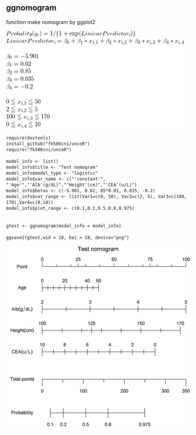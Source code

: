 ## ggnomogram

function make nomogram by ggplot2

![mode](https://github.com/fk506cni/uncoR/blob/master/CodeCogsEqn.png)

~~~
require(devtools)
install_github("fk506cni/uncoR")
require("fk506cni/uncoR")

model_info <- list()
model_info$title <- "Test nomogram"
model_info$model_type <- "logistic"
model_info$var_name <- c("'constant'", "'Age'","'Alb'(g/dL)","'Height'(cm)","'CEA'(u/L)")
model_info$betas <- c(-5.901, 0.02, 85*0.01, 0.035, -0.2)
model_info$var_range <- list(Var1=c(0, 50), Var2=c(2, 5), Var3=c(100, 170),Var4=c(0,10))
model_info$plot_range <- c(0.1,0.2,0.5,0.8,0.975)


gtest <- ggnomogram(model_info = model_info)

ggsave2(gtest,wid = 18, hei = 18, device="png")
~~~

![nomo](https://github.com/fk506cni/uncoR/blob/master/gtest.png)

